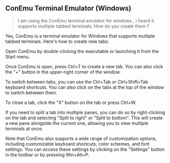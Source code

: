 ## ConEmu Terminal Emulator (Windows) 

> I am using the ConEmu terminal emulator for windows , i heard it supports multiple tabbed terminals. How do you create them ? 

Yes, ConEmu is a terminal emulator for Windows that supports multiple tabbed terminals. Here's how to create new tabs:

Open ConEmu by double-clicking the executable or launching it from the Start menu.

Once ConEmu is open, press Ctrl+T to create a new tab. You can also click the "+" button in the upper-right corner of the window.

To switch between tabs, you can use the Ctrl+Tab or Ctrl+Shift+Tab keyboard shortcuts. You can also click on the tabs at the top of the window to switch between them.

To close a tab, click the "X" button on the tab or press Ctrl+W.

If you need to split a tab into multiple panes, you can do so by right-clicking on the tab and selecting "Split to right" or "Split to bottom". This will create a new pane alongside the current one, allowing you to view multiple terminals at once.

Note that ConEmu also supports a wide range of customization options, including customizable keyboard shortcuts, color schemes, and font settings. You can access these settings by clicking on the "Settings" button in the toolbar or by pressing Win+Alt+P.
